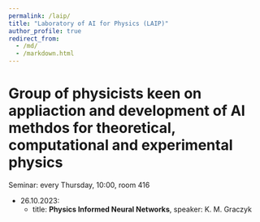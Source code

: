 ```yaml
---
permalink: /laip/
title: "Laboratory of AI for Physics (LAIP)"
author_profile: true
redirect_from: 
  - /md/
  - /markdown.html
---
```

Group of physicists keen on appliaction and development of AI methdos for theoretical, computational and experimental physics
======

Seminar: every Thursday, 10:00, room 416

* 26.10.2023:
  * title: __Physics Informed Neural Networks__, speaker: K. M. Graczyk
  
